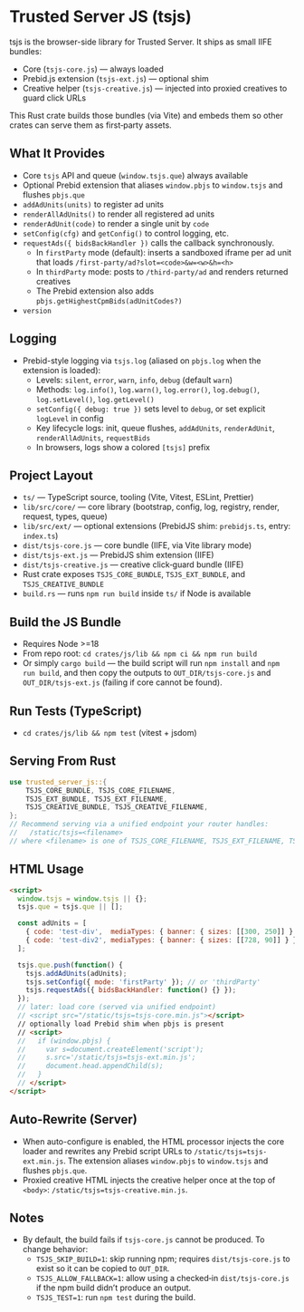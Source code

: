 # Trusted Server JS (tsjs)

tsjs is the browser-side library for Trusted Server. It ships as small IIFE bundles:

- Core (`tsjs-core.js`) — always loaded
- Prebid.js extension (`tsjs-ext.js`) — optional shim
- Creative helper (`tsjs-creative.js`) — injected into proxied creatives to guard click URLs

This Rust crate builds those bundles (via Vite) and embeds them so other crates can serve them as first‑party assets.

## What It Provides

- Core `tsjs` API and queue (`window.tsjs.que`) always available
- Optional Prebid extension that aliases `window.pbjs` to `window.tsjs` and flushes `pbjs.que`
- `addAdUnits(units)` to register ad units
- `renderAllAdUnits()` to render all registered ad units
- `renderAdUnit(code)` to render a single unit by `code`
- `setConfig(cfg)` and `getConfig()` to control logging, etc.
- `requestAds({ bidsBackHandler })` calls the callback synchronously.
  - In `firstParty` mode (default): inserts a sandboxed iframe per ad unit that loads `/first-party/ad?slot=<code>&w=<w>&h=<h>`
  - In `thirdParty` mode: posts to `/third-party/ad` and renders returned creatives
  - The Prebid extension also adds `pbjs.getHighestCpmBids(adUnitCodes?)`
- `version`

## Logging

- Prebid-style logging via `tsjs.log` (aliased on `pbjs.log` when the extension is loaded):
  - Levels: `silent`, `error`, `warn`, `info`, `debug` (default `warn`)
  - Methods: `log.info()`, `log.warn()`, `log.error()`, `log.debug()`, `log.setLevel()`, `log.getLevel()`
  - `setConfig({ debug: true })` sets level to `debug`, or set explicit `logLevel` in config
  - Key lifecycle logs: init, queue flushes, `addAdUnits`, `renderAdUnit`, `renderAllAdUnits`, `requestBids`
  - In browsers, logs show a colored `[tsjs]` prefix

## Project Layout

- `ts/` — TypeScript source, tooling (Vite, Vitest, ESLint, Prettier)
- `lib/src/core/` — core library (bootstrap, config, log, registry, render, request, types, queue)
- `lib/src/ext/` — optional extensions (PrebidJS shim: `prebidjs.ts`, entry: `index.ts`)
- `dist/tsjs-core.js` — core bundle (IIFE, via Vite library mode)
- `dist/tsjs-ext.js` — PrebidJS shim extension (IIFE)
- `dist/tsjs-creative.js` — creative click‑guard bundle (IIFE)
- Rust crate exposes `TSJS_CORE_BUNDLE`, `TSJS_EXT_BUNDLE`, and `TSJS_CREATIVE_BUNDLE`
- `build.rs` — runs `npm run build` inside `ts/` if Node is available

## Build the JS Bundle

- Requires Node >=18
- From repo root: `cd crates/js/lib && npm ci && npm run build`
- Or simply `cargo build` — the build script will run `npm install` and `npm run build`, and then copy the outputs to `OUT_DIR/tsjs-core.js` and `OUT_DIR/tsjs-ext.js` (failing if core cannot be found).

## Run Tests (TypeScript)

- `cd crates/js/lib && npm test` (vitest + jsdom)

## Serving From Rust

```rust
use trusted_server_js::{
    TSJS_CORE_BUNDLE, TSJS_CORE_FILENAME,
    TSJS_EXT_BUNDLE, TSJS_EXT_FILENAME,
    TSJS_CREATIVE_BUNDLE, TSJS_CREATIVE_FILENAME,
};
// Recommend serving via a unified endpoint your router handles:
//   /static/tsjs=<filename>
// where <filename> is one of TSJS_CORE_FILENAME, TSJS_EXT_FILENAME, TSJS_CREATIVE_FILENAME.
```

## HTML Usage

```html
<script>
  window.tsjs = window.tsjs || {};
  tsjs.que = tsjs.que || [];

  const adUnits = [
    { code: 'test-div',  mediaTypes: { banner: { sizes: [[300, 250]] } } },
    { code: 'test-div2', mediaTypes: { banner: { sizes: [[728, 90]] } } }
  ];

  tsjs.que.push(function() {
    tsjs.addAdUnits(adUnits);
    tsjs.setConfig({ mode: 'firstParty' }); // or 'thirdParty'
    tsjs.requestAds({ bidsBackHandler: function() {} });
  });
  // later: load core (served via unified endpoint)
  // <script src="/static/tsjs=tsjs-core.min.js"></script>
  // optionally load Prebid shim when pbjs is present
  // <script>
  //   if (window.pbjs) {
  //     var s=document.createElement('script');
  //     s.src='/static/tsjs=tsjs-ext.min.js';
  //     document.head.appendChild(s);
  //   }
  // </script>
</script>
```

## Auto‑Rewrite (Server)

- When auto-configure is enabled, the HTML processor injects the core loader and rewrites any Prebid script URLs to `/static/tsjs=tsjs-ext.min.js`. The extension aliases `window.pbjs` to `window.tsjs` and flushes `pbjs.que`.
- Proxied creative HTML injects the creative helper once at the top of `<body>`: `/static/tsjs=tsjs-creative.min.js`.

## Notes

- By default, the build fails if `tsjs-core.js` cannot be produced. To change behavior:
  - `TSJS_SKIP_BUILD=1`: skip running npm; requires `dist/tsjs-core.js` to exist so it can be copied to `OUT_DIR`.
  - `TSJS_ALLOW_FALLBACK=1`: allow using a checked‑in `dist/tsjs-core.js` if the npm build didn’t produce an output.
  - `TSJS_TEST=1`: run `npm test` during the build.

